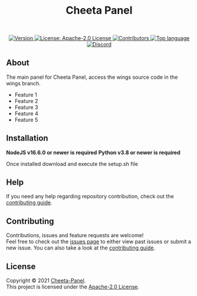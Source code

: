 <br />
<br />
<h1 align="center">Cheeta Panel</h1>
<br />
<p align="center">
    <a href="https://github.com/Cheeta-Panel/Cheeta-Panel/releases" target="_blank">
        <img alt="Version" src="https://img.shields.io/badge/version-1.0.0-blue.svg?style=for-the-badge&logo=github&cacheSeconds=2592000" />
    </a>
    <a href="https://www.apache.org/licenses/LICENSE-2.0" target="_blank">
        <img alt="License: Apache-2.0 License" src="https://img.shields.io/badge/License-Apache--2.0-blue?style=for-the-badge&logo=github" />
    </a>
    <a href="https://github.com/Astura-Studios/Astura/contributors" target="_blank">
        <img alt="Contributors" src="https://img.shields.io/github/contributors/Cheeta-Panel/Cheeta-Panel?color=blue&logo=github&style=for-the-badge">
    </a>
    <a href="https://github.com/Cheeta-Panel/Cheeta-Panel/search?l=typescript" target="_blank">
        <img alt="Top language" src="https://img.shields.io/github/languages/top/Cheeta-Panel/Cheeta-Panel?style=for-the-badge&logo=github">
    </a>
    <a href="https://discord.gg/p29S2tabAA/" target="_blank">
        <img alt="Discord" src="https://img.shields.io/discord/926386878247219201?style=for-the-badge&logo=discord" />
    </a>
</p>

## About
The main panel for Cheeta Panel, access the wings source code in the wings branch. 

* Feature 1
* Feature 2
* Feature 3
* Feature 4
* Feature 5

## Installation
**NodeJS v16.6.0 or newer is required**
**Python v3.8 or newer is required**

Once installed download and execute the setup.sh file

## Help
If you need any help regarding repository contribution, check out the [contributing guide](https://github.com/Cheeta-Panel/Cheeta-Panel/blob/main/.github/CONTRIBUTING.md).

## Contributing
Contributions, issues and feature requests are welcome!<br />Feel free to check out the [issues page](https://github.com/Cheeta-Panel/Cheeta-Panel/issues) to either view past issues or submit a new issue. You can also take a look at the [contributing guide](https://github.com/Cheeta-Panel/Cheeta-Panel/blob/main/.github/CONTRIBUTING.md).


## License
Copyright :copyright: 2021 [Cheeta-Panel](https://github.com/Cheeta-Panel).<br />
This project is licensed under the [Apache-2.0 License](https://www.apache.org/licenses/LICENSE-2.0).
